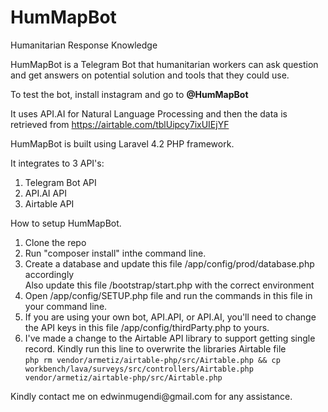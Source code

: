 # HumMapBot
Humanitarian Response Knowledge

HumMapBot is a Telegram Bot that humanitarian workers can ask question and get answers on potential solution and tools that they could use.

To test the bot, install instagram and go to <strong>@HumMapBot</strong>

It uses API.AI for Natural Language Processing and then the data is retrieved from https://airtable.com/tblUipcy7ixUIEjYF

HumMapBot is built using Laravel 4.2 PHP framework.

It integrates to 3 API's:<br>
1. Telegram Bot API<br>
2. API.AI API<br>
3. Airtable API<br>

How to setup HumMapBot.<br>
1. Clone the repo<br>
2. Run "composer install" inthe command line.<br>
3. Create a database and update this file /app/config/prod/database.php accordingly<br>
   Also update this file /bootstrap/start.php with the correct environment <br>
3. Open /app/config/SETUP.php file and run the commands in this file in your command line.<br>
4. If you are using your own bot, API.API, or API.AI, you'll need to change the API keys in this file /app/config/thirdParty.php to yours.<br>
5. I've made a change to the Airtable API library to support getting single record. Kindly run this line to overwrite the libraries Airtable file<br>
 ```php rm vendor/armetiz/airtable-php/src/Airtable.php && cp workbench/lava/surveys/src/controllers/Airtable.php vendor/armetiz/airtable-php/src/Airtable.php```
<p>Kindly contact me on edwinmugendi@gmail.com for any assistance.

